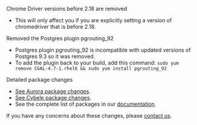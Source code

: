 Chrome Driver versions before 2.18 are removed

* This will only affect you if you are explicitly setting a version of chromedriver that is before 2.18.

Removed the Postgres plugin pgrouting\_92

* Postgres plugin pgrouting\_92 is incompatible with updated versions of Postgres 9.3 so it was removed.
* To add the plugin back to your build, add this command: `sudo yum remove CGAL-4.7-1.rhel6 && sudo yum install pgrouting_92`

Detailed package changes

* [See Aurora package changes](https://s3.amazonaws.com/whats-new-prod/assets/packages/centos/diff-1022-to-1023.html).
* [See Cybele package changes](https://s3.amazonaws.com/whats-new-prod/assets/packages/ubuntu/diff-1040-to-1041.html).
* See the complete list of packages in our [documentation](https://docs.snap-ci.com/the-ci-environment/complete-package-list/).

If you have any concerns about these changes, please [contact us](https://snap-ci.com/contact-us).
